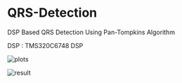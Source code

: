 # QRS-Detection
DSP Based QRS Detection Using Pan-Tompkins Algorithm

DSP : TMS320C6748 DSP

![plots](https://github.com/user-attachments/assets/d78c68ed-b687-4f56-a153-13b358acd7be)

![result](https://github.com/user-attachments/assets/e1b33f15-50ad-403b-8510-58a082cff2fb)
